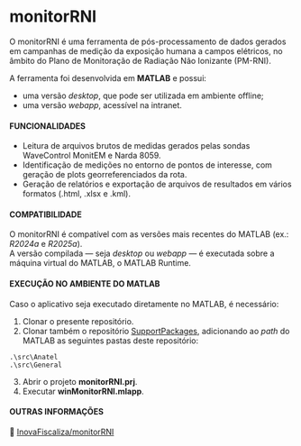 # monitorRNI  

O monitorRNI é uma ferramenta de pós-processamento de dados gerados em campanhas de medição da exposição humana a campos elétricos, no âmbito do Plano de Monitoração de Radiação Não Ionizante (PM-RNI).  

A ferramenta foi desenvolvida em **MATLAB** e possui:  
- uma versão *desktop*, que pode ser utilizada em ambiente offline;  
- uma versão *webapp*, acessível na intranet.  

#### FUNCIONALIDADES  
- Leitura de arquivos brutos de medidas gerados pelas sondas WaveControl MonitEM e Narda 8059.  
- Identificação de medições no entorno de pontos de interesse, com geração de plots georreferenciados da rota.
- Geração de relatórios e exportação de arquivos de resultados em vários formatos (.html, .xlsx e .kml). 

#### COMPATIBILIDADE  
O monitorRNI é compatível com as versões mais recentes do MATLAB (ex.: *R2024a* e *R2025a*).  
A versão compilada — seja *desktop* ou *webapp* — é executada sobre a máquina virtual do MATLAB, o MATLAB Runtime.  

#### EXECUÇÃO NO AMBIENTE DO MATLAB  
Caso o aplicativo seja executado diretamente no MATLAB, é necessário:  
1. Clonar o presente repositório.
2. Clonar também o repositório [SupportPackages](https://github.com/InovaFiscaliza/SupportPackages), adicionando ao *path* do MATLAB as seguintes pastas deste repositório:  
```
.\src\Anatel
.\src\General
```

3. Abrir o projeto **monitorRNI.prj**.
4. Executar **winMonitorRNI.mlapp**.  

#### OUTRAS INFORMAÇÕES
🔗 [InovaFiscaliza/monitorRNI](https://anatel365.sharepoint.com/sites/InovaFiscaliza/SitePages/monitorRNI.aspx)  
